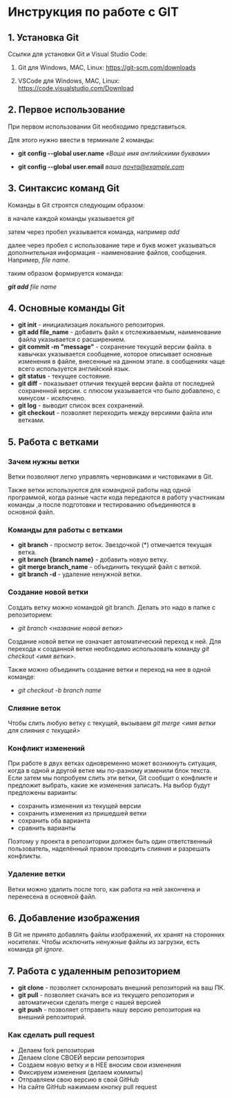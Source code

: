 # Инструкция по работе с GIT

## 1. Установка Git

Ссылки для установки Git и Visual Studio Code:

1. Git для Windows, MAC, Linux: https://git-scm.com/downloads

2. VSCode для Windows, MAC, Linux: https://code.visualstudio.com/Download

## 2. Первое использование

При первом использовании Git необходимо представиться. 

Для этого нужно ввести в терминале 2 команды:

* **git config --global user.name** *«Ваше имя английскими буквами»*

* **git config --global user.email** *ваша почта@example.com*

## 3. Синтаксис команд Git

Команды в Git строятся следующим образом:

в начале каждой команды указывается *git*

затем через пробел указывается команда, например *add*

далее через пробел с использование тире и букв может указываться дополнительная информация - наименование файлов, сообщения. Например, *file name*.

таким образом формируется команда:

***git add*** *file name*

## 4. Основные команды Git

* **git init** - инициализация локального репозитория.
* **git add file_name** - добавить файл к отслеживаемым, наименование файла указывается с расширением.
* **git commit -m "message"** - сохранение текущей версии файла. в кавычках указывается сообщение, которое описывает основные изменения в файле, внесенные на данном этапе. в сообщениях чаще всего используется английский язык.
* **git status** - текущее состояние.
* **git diff** - показывает отличия текущей версии файла от последней сохраненной версии. с плюсом указывается что было добавлено, с минусом - исключено.
* **git log** - выводит список всех сохранений.
* **git checkout** - позволяет переходить между версиями файла или ветками.

## 5. Работа с ветками

### Зачем нужны ветки

Ветки позволяют легко управлять черновиками и чистовиками в Git.

Также ветки используются для командной работы над одной программой, когда разные части кода передаются в работу участникам команды ,а после подготовки и тестированию объединяются в основной файл.

### Команды для работы с ветками

* **git branch** - просмотр веток. Звездочкой (*) отмечается текущая ветка.
* **git branch {branch name}** - добавить новую ветку.
* **git merge branch_name** - объединить текущий файл с веткой.
* **git branch -d** - удаление ненужной ветки.

### Создание новой ветки

Создать ветку можно командой git branch. Делать это надо в папке с репозиторием: 

* *git branch <название новой ветки>*

Создание новой ветки не означает автоматический переход к ней. Для перехода к созданной ветке необходимо использовать команду *git checkout <имя ветки>*.

Также можно объединить создание ветки и переход на нее в одной команде:

* *git checkout -b branch name*

### Слияние веток

Чтобы слить любую ветку с текущей, вызываем *git merge <имя ветки для слияния с текущей>*

### Конфликт изменений

При работе в двух ветках одновременно может возникнуть ситуация, когда в одной и другой ветке мы по-разному изменили блок текста. Если затем мы попробуем слить эти ветки, Git сообщит о конфликте и предложит выбрать, какие же изменения записать. На выбор будут предложены варианты:
* сохранить изменения из текущей версии
* сохранить изменения из пришедшей ветки
* сохранить оба варианта
* сравнить варианты

Поэтому у проекта в репозитории должен быть один 
ответственный пользователь, наделённый правом проводить 
слияния и разрешать конфликты.


### Удаление ветки

Ветки можно удалить после того, как работа на ней закончена и перенесена в основной файл.

## 6. Добавление изображения

В Git не принято добавлять файлы изображений, их хранят на сторонних носителях. Чтобы исключить ненужные файлы из загрузки, есть команда *git ignore*.

## 7. Работа с удаленным репозиторием

* **git clone** - позволяет склонировать внешний репозиторий на ваш ПК.
* **git pull** - позволяет скачать все из текущего репозитория и автоматически сделать merge с нашей версией
* **git push** - позволяет отправить нашу версию репозитория на внешний репозиторий.

### Как сделать pull request
* Делаем fork репозитория 
* Делаем clone СВОЕЙ версии репозитория 
* Создаем новую ветку и в НЕЕ вносим свои изменения 
* Фиксируем изменения (делаем коммиты) 
* Отправляем свою версию в свой GitHub 
* На сайте GitHub нажимаем кнопку pull request
